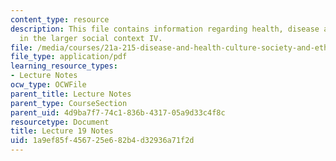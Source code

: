 ```yaml
---
content_type: resource
description: This file contains information regarding health, disease and healing
  in the larger social context IV.
file: /media/courses/21a-215-disease-and-health-culture-society-and-ethics-spring-2012/1a9ef85f456725e682b4d32936a71f2d_MIT21A_215S12_lecture_19.pdf
file_type: application/pdf
learning_resource_types:
- Lecture Notes
ocw_type: OCWFile
parent_title: Lecture Notes
parent_type: CourseSection
parent_uid: 4d9ba7f7-74c1-836b-4317-05a9d33c4f8c
resourcetype: Document
title: Lecture 19 Notes
uid: 1a9ef85f-4567-25e6-82b4-d32936a71f2d
---
```

